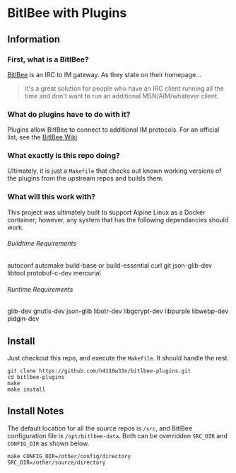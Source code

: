BitlBee with Plugins
====================

Information
-----------

### First, what is a BitlBee?
[BitlBee](1) is an IRC to IM gateway. As they state on their homepage...

> It's a great solution for people who have an IRC client running all the time and don't want to run an additional MSN/AIM/whatever client.

[1]: https://www.bitlbee.org/

### What do plugins have to do with it?
Plugins allow BitlBee to connect to additional IM protocols. For an official list, see the [BitlBee Wiki](2)

[2]: https://wiki.bitlbee.org/

### What exactly is this repo doing?
Ultimately, it is just a `Makefile` that checks out known working versions of the plugins from the upstream repos and builds them.

### What will this work with?
This project was ultimately built to support Alpine Linux as a Docker container; however, any system that has the following dependancies should work.

###### Buildtime Requirements
autoconf
automake
build-base or build-essential
curl
git
json-glib-dev
libtool
protobuf-c-dev
mercurial

###### Runtime Requirements
glib-dev
gnutls-dev
json-glib
libotr-dev
libgcrypt-dev
libpurple
libwebp-dev
pidgin-dev

Install
-------
Just checkout this repo, and execute the `Makefile`. It should handle the rest.
```
git clone https://github.com/h4110w33n/bitlbee-plugins.git
cd bitlbee-plugins
make
make install
```

Install Notes
-------------
The default location for all the source repos is `/src`, and BitlBee configuration file is `/opt/bitlbee-data`. Both can be overridden `SRC_DIR` and `CONFIG_DIR` as shown below.
```
make CONFIG_DIR=/other/config/directory SRC_DIR=/other/source/directory
```
